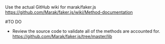 Use the actual GitHub wiki for marak/faker.js  
<https://github.com/Marak/faker.js/wiki/Method-documentation>

#TO DO
* Review the source code to validate all of the methods are accounted for.  
<https://github.com/Marak/faker.js/tree/master/lib>
